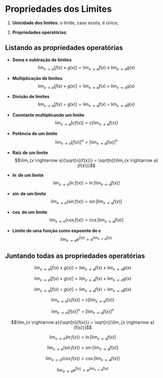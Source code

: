 # Propriedades dos Limites

1. **Unicidade dos limites**: o limite, caso exista, é único;

2. **Propriedades operatórias**;

## Listando as propriedades operatórias

- **Soma e subtração de limites**
$$\lim_{x \rightarrow a}{[f(x) \pm g(x)]} = \lim_{x \rightarrow a}{f(x) \pm \lim_{x \rightarrow a}{g(x)}}$$

- **Multiplicação de limites**
$$\lim_{x \rightarrow a}{[f(x) \times g(x)]} = \lim_{x \rightarrow a}{f(x) \times \lim_{x \rightarrow a}{g(x)}}$$

- **Divisão de limites**
$$\lim_{x \rightarrow a}{[f(x) \div g(x)]} = \lim_{x \rightarrow a}{f(x) \div \lim_{x \rightarrow a}{g(x)}}$$

- **Constante multiplicando um limite**
$$\lim_{x \rightarrow a}{[c f(x)]} = c \left[\lim_{x \rightarrow a}{f(x)}\right]$$

- **Potência de um limite**
$$\lim_{x \rightarrow a}{[f(x)]^n} = \left[\lim_{x \rightarrow a}{f(x)}\right]^n$$

- **Raíz de um limite**
$$\lim_{x \rightarrow a}{\sqrt[n]{f(x)}} = \sqrt[n]{\lim_{x \rightarrow a}{f(x)}}$$

- **$\ln$ de um limite**
$$\lim_{x \rightarrow a}{(\ln f(x))} = \ln \left[ \lim_{x \rightarrow a}{f(x)}\right]$$

- **$\sin$ de um limite**
$$\lim_{x \rightarrow a}{(\sin f(x))} = \sin \left[ \lim_{x \rightarrow a}{f(x)}\right]$$

- **$\cos$ de um limite**
$$\lim_{x \rightarrow a}{(\cos f(x))} = \cos \left[ \lim_{x \rightarrow a}{f(x)}\right]$$

- **Limite de uma função como expoente de $e$**
$$\lim_{x \rightarrow a}{e^{f(x)}} = e^{\lim_{x \rightarrow a}{f(x)}}$$

## Juntando todas as propriedades operatórias

$$\lim_{x \rightarrow a}{[f(x) \pm g(x)]} = \lim_{x \rightarrow a}{f(x) \pm \lim_{x \rightarrow a}{g(x)}}$$

$$\lim_{x \rightarrow a}{[f(x) \times g(x)]} = \lim_{x \rightarrow a}{f(x) \times \lim_{x \rightarrow a}{g(x)}}$$

$$\lim_{x \rightarrow a}{[f(x) \div g(x)]} = \lim_{x \rightarrow a}{f(x) \div \lim_{x \rightarrow a}{g(x)}}$$

$$\lim_{x \rightarrow a}{[c f(x)]} = c \left[\lim_{x \rightarrow a}{f(x)}\right]$$

$$\lim_{x \rightarrow a}{[f(x)]^n} = \left[\lim_{x \rightarrow a}{f(x)}\right]^n$$

$$\lim_{x \rightarrow a}{\sqrt[n]{f(x)}} = \sqrt[n]{\lim_{x \rightarrow a}{f(x)}}$$

$$\lim_{x \rightarrow a}{(\ln f(x))} = \ln \left[ \lim_{x \rightarrow a}{f(x)}\right]$$

$$\lim_{x \rightarrow a}{(\sin f(x))} = \sin \left[ \lim_{x \rightarrow a}{f(x)}\right]$$

$$\lim_{x \rightarrow a}{(\cos f(x))} = \cos \left[ \lim_{x \rightarrow a}{f(x)}\right]$$

$$\lim_{x \rightarrow a}{e^{f(x)}} = e^{\lim_{x \rightarrow a}{f(x)}}$$